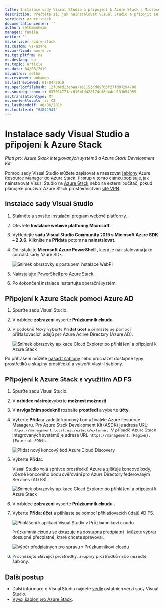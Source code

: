 ```yaml
---
title: Instalace sady Visual Studio a připojení k Azure Stack | Microsoft Docs
description: Přečtěte si, jak nainstalovat Visual Studio a připojit se k Azure Stack.
services: azure-stack
documentationcenter: ''
author: sethmanheim
manager: femila
editor: ''
ms.service: azure-stack
ms.custom: vs-azure
ms.workload: azure-vs
ms.tgt_pltfrm: na
ms.devlang: na
ms.topic: article
ms.date: 04/08/2019
ms.author: sethm
ms.reviewer: unknown
ms.lastreviewed: 01/04/2019
ms.openlocfilehash: 12f0b8d13ebaa7a31153dd89f65f27fd97294700
ms.sourcegitcommit: 637018771ac016b7d428174e88d4dcb131b54959
ms.translationtype: MT
ms.contentlocale: cs-CZ
ms.lasthandoff: 08/06/2019
ms.locfileid: "68842941"
---
```

# <a name="install-visual-studio-and-connect-to-azure-stack"></a>Instalace sady Visual Studio a připojení k Azure Stack

*Platí pro: Azure Stack integrovaných systémů a Azure Stack Development Kit*

Pomocí sady Visual Studio můžete zapisovat a nasazovat [šablony](azure-stack-arm-templates.md) Azure Resource Manager do Azure Stack. Postup v tomto článku popisuje, jak nainstalovat Visual Studio na [Azure Stack](../asdk/asdk-connect.md#connect-to-azure-stack-using-rdp) nebo na externí počítač, pokud plánujete používat Azure Stack prostřednictvím [sítě VPN](../asdk/asdk-connect.md#connect-to-azure-stack-using-vpn).

## <a name="install-visual-studio"></a>Instalace sady Visual Studio

1. Stáhněte a spusťte [instalační program webové platformy](https://www.microsoft.com/web/downloads/platform.aspx).  

2. Otevřete **Instalace webové platformy Microsoft**.

3. Vyhledejte **sadu Visual Studio Community 2015 s Microsoft Azure SDK – 2.9.6**. Klikněte na **Přidat**a potom na **nainstalovat**.

4. Odinstalujte **Microsoft Azure PowerShell** , která je nainstalovaná jako součást sady Azure SDK.

    ![Snímek obrazovky s postupem instalace WebPI](./media/azure-stack-install-visual-studio/image1.png)

5. [Nainstalujte PowerShell pro Azure Stack](../operator/azure-stack-powershell-install.md).

6. Po dokončení instalace restartujte operační systém.

## <a name="connect-to-azure-stack-with-azure-ad"></a>Připojení k Azure Stack pomocí Azure AD

1. Spusťte sadu Visual Studio.

2. V nabídce **zobrazení** vyberte **Průzkumník cloudu**.

3. V podokně Nový vyberte **Přidat účet** a přihlaste se pomocí přihlašovacích údajů pro Azure Active Directory (Azure AD).  

    ![Snímek obrazovky aplikace Cloud Explorer po přihlášení a připojení k Azure Stack](./media/azure-stack-install-visual-studio/image2.png)

Po přihlášení můžete [nasadit šablony](azure-stack-deploy-template-visual-studio.md) nebo procházet dostupné typy prostředků a skupiny prostředků a vytvořit vlastní šablony.  

## <a name="connect-to-azure-stack-with-ad-fs"></a>Připojení k Azure Stack s využitím AD FS

1. Spusťte sadu Visual Studio.

2. V **nabídce nástroje**vyberte **možnost možnosti**.

3. V **navigačním podokně** rozbalte **prostředí** a vyberte **účty**.

4. Vyberte **Přidat**a zadejte koncový bod uživatele Azure Resource Manageru. Pro Azure Stack Development Kit (ASDK) je adresa URL: `https://management.local.azurestack/external`.  V případě Azure Stack integrovaných systémů je adresa URL `https://management.[Region}.[External FQDN]`:.

    ![Přidat nový koncový bod Azure Cloud Discovery](./media/azure-stack-install-visual-studio/image5.png)

5. Vyberte **Přidat**.  

    Visual Studio volá správce prostředků Azure a zjišťuje koncové body, včetně koncového bodu ověřování pro Azure Directory federovaným Services (AD FS).

    ![Snímek obrazovky aplikace Cloud Explorer po přihlášení a připojení k Azure Stack](./media/azure-stack-install-visual-studio/image6.png)

6. V nabídce **zobrazení** vyberte **Průzkumník cloudu** .

7. Vyberte **Přidat účet** a přihlaste se pomocí přihlašovacích údajů AD FS.  

    ![Přihlášení k aplikaci Visual Studio v Průzkumníkovi cloudu](./media/azure-stack-install-visual-studio/image7.png)

    Průzkumník cloudu se dotazuje na dostupná předplatná. Můžete vybrat dostupné předplatné, které chcete spravovat.

    ![Výběr předplatných pro správu v Průzkumníkovi cloudu](./media/azure-stack-install-visual-studio/image8.png)

8. Procházejte stávající prostředky, skupiny prostředků nebo nasaďte šablony.

## <a name="next-steps"></a>Další postup

- Další informace o Visual Studiu najdete [vedle](/visualstudio/install/install-visual-studio-versions-side-by-side) ostatních verzí sady Visual Studio.
- [Vývoj šablon pro Azure Stack](azure-stack-develop-templates.md).